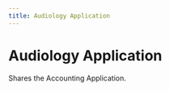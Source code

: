 ```yaml
---
title: Audiology Application
---
```


# Audiology Application

Shares the Accounting Application.
